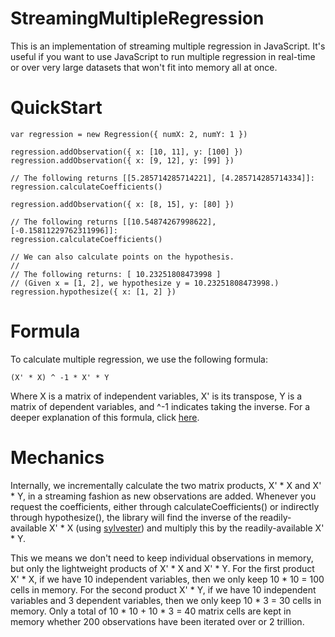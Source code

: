 StreamingMultipleRegression
===========================

This is an implementation of streaming multiple regression in JavaScript.  It's useful if you want to use JavaScript to run multiple regression in real-time or over very large datasets that won't fit into memory all at once.

# QuickStart

    var regression = new Regression({ numX: 2, numY: 1 })

    regression.addObservation({ x: [10, 11], y: [100] })
    regression.addObservation({ x: [9, 12], y: [99] })

    // The following returns [[5.285714285714221], [4.285714285714334]]:
    regression.calculateCoefficients()

    regression.addObservation({ x: [8, 15], y: [80] })

    // The following returns [[10.54874267998622], [-0.15811229762311996]]:
    regression.calculateCoefficients()

    // We can also calculate points on the hypothesis.
    //
    // The following returns: [ 10.23251808473998 ]
    // (Given x = [1, 2], we hypothesize y = 10.23251808473998.)
    regression.hypothesize({ x: [1, 2] })

# Formula

To calculate multiple regression, we use the following formula:

    (X' * X) ^ -1 * X' * Y

Where X is a matrix of independent variables, X' is its transpose, Y is a matrix of dependent variables, and ^-1 indicates taking the inverse.  For a deeper explanation of this formula, click [here](http://luna.cas.usf.edu/~mbrannic/files/regression/regma.htm).

# Mechanics

Internally, we incrementally calculate the two matrix products, X' * X and X' * Y, in a streaming fashion as new observations are added.  Whenever you request the coefficients, either through calculateCoefficients() or indirectly through hypothesize(), the library will find the inverse of the readily-available X' * X (using [sylvester](https://github.com/jcoglan/sylvester)) and multiply this by the readily-available X' * Y.

This we means we don't need to keep individual observations in memory, but only the lightweight products of X' * X and X' * Y.  For the first product X' * X, if we have 10 independent variables, then we only keep 10 * 10 = 100 cells in memory.  For the second product X' * Y, if we have 10 independent variables and 3 dependent variables, then we only keep 10 * 3 = 30 cells in memory.  Only a total of 10 * 10 + 10 * 3 = 40 matrix cells are kept in memory whether 200 observations have been iterated over or 2 trillion.

